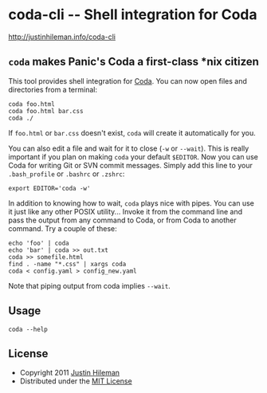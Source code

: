 coda-cli -- Shell integration for Coda
======================================

http://justinhileman.info/coda-cli


`coda` makes Panic's Coda a first-class *nix citizen
----------------------------------------------------

This tool provides shell integration for [Coda](http://panic.com/coda). You can
now open files and directories from a terminal:

    coda foo.html
    coda foo.html bar.css
    coda ./

If `foo.html` or `bar.css` doesn't exist, `coda` will create it automatically
for you.

You can also edit a file and wait for it to close (`-w` or `--wait`). This is
really important if you plan on making `coda` your default `$EDITOR`. Now you
can use Coda for writing Git or SVN commit messages. Simply add this line to
your `.bash_profile` or `.bashrc` or `.zshrc`:

    export EDITOR='coda -w'

In addition to knowing how to wait, `coda` plays nice with pipes. You can use
it just like any other POSIX utility... Invoke it from the command line and pass
the output from any command to Coda, or from Coda to another command. Try a
couple of these:

    echo 'foo' | coda
    echo 'bar' | coda >> out.txt
    coda >> somefile.html
    find . -name "*.css" | xargs coda
    coda < config.yaml > config_new.yaml

Note that piping output from coda implies `--wait`.


Usage
-----

    coda --help


License
-------

 * Copyright 2011 [Justin Hileman](http://justinhileman.com)
 * Distributed under the [MIT License](http://creativecommons.org/licenses/MIT/)
